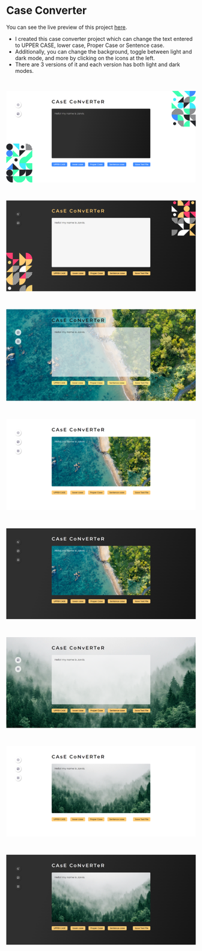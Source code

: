 # Case Converter
You can see the live preview of this project [here](https://ayushnagarcodes.github.io/Case-Converter/).
- I created this case converter project which can change the text entered to UPPER CASE, lower case, Proper Case or Sentence case.
- Additionally, you can change the background, toggle between light and dark mode, and more by clicking on the icons at the left.
- There are 3 versions of it and each version has both light and dark modes.
<br />

![1](https://github.com/ayushnagarcodes/Case-Converter/blob/main/preview/01.png)

<br />

![2](https://github.com/ayushnagarcodes/Case-Converter/blob/main/preview/02.png)

<br />

![3](https://github.com/ayushnagarcodes/Case-Converter/blob/main/preview/03.png)

<br />

![4](https://github.com/ayushnagarcodes/Case-Converter/blob/main/preview/04.png)

<br />

![5](https://github.com/ayushnagarcodes/Case-Converter/blob/main/preview/05.png)

<br />

![6](https://github.com/ayushnagarcodes/Case-Converter/blob/main/preview/06.png)

<br />

![7](https://github.com/ayushnagarcodes/Case-Converter/blob/main/preview/07.png)

<br />

![8](https://github.com/ayushnagarcodes/Case-Converter/blob/main/preview/08.png)
